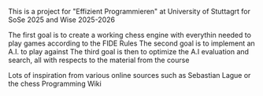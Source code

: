 
This is a project for "Effizient Programmieren" at University of Stuttagrt for SoSe 2025 and Wise 2025-2026


The first goal is to create a working chess engine with everythin needed to play games according to the FIDE Rules
The second goal is to implement an A.I. to play against
The third goal is then to optimize the A.I evaluation and search, all with respects to the material from the course

Lots of inspiration from various online sources such as Sebastian Lague or the chess Programming Wiki
